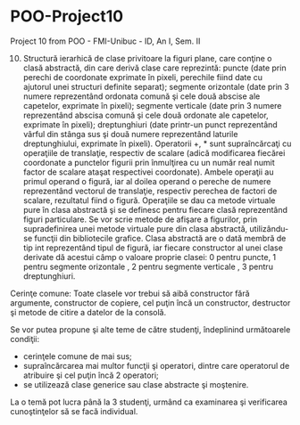 # POO-Project10
Project 10 from POO - FMI-Unibuc - ID, An I, Sem. II

10.	Structură ierarhică de clase privitoare la figuri plane, care conţine  o clasă abstractă, din care derivă clase care reprezintă: puncte (date prin perechi de coordonate exprimate în pixeli, perechile fiind date cu ajutorul  unei structuri definite separat);  segmente orizontale  (date prin 3 numere reprezentând ordonata comună şi cele două abscise ale capetelor, exprimate în pixeli);  segmente verticale  (date prin 3 numere reprezentând abscisa comună şi cele două ordonate ale capetelor, exprimate în pixeli); dreptunghiuri (date printr-un punct reprezentând vârful din stânga sus şi două numere reprezentând laturile dreptunghiului, exprimate în pixeli). Operatorii +, * sunt supraîncărcaţi cu operaţiile de translaţie, respectiv de scalare (adică modificarea fiecărei coordonate a punctelor figurii prin înmulţirea cu un număr real numit factor de scalare ataşat respectivei coordonate). Ambele operaţii au primul operand o figură, iar al doilea operand o pereche de numere reprezentând  vectorul de translaţie, respectiv perechea de factori de scalare, rezultatul fiind o figură. Operaţiile se dau ca metode virtuale pure în clasa abstractă şi se definesc pentru fiecare clasă reprezentând figuri particulare. Se vor scrie metode de afişare a figurilor, prin supradefinirea unei metode virtuale pure din clasa abstractă, utilizându-se funcţii din bibliotecile grafice. Clasa abstractă are o dată membră de tip int reprezentând tipul de figură, iar fiecare constructor al unei clase derivate dă acestui câmp o valoare proprie clasei: 0 pentru puncte, 1 pentru segmente orizontale , 2 pentru segmente verticale , 3 pentru dreptunghiuri.


Cerinţe comune:
Toate clasele vor trebui să aibă constructor fără argumente, constructor de copiere, cel puţin încă un constructor, destructor şi metode de citire a datelor de la consolă.


Se vor putea propune şi alte teme de către studenţi, îndeplinind următoarele condiţii:
-	cerinţele comune de mai sus;
-	supraîncărcarea mai multor funcţii şi operatori, dintre care operatorul de atribuire şi cel puţin încă 2 operatori;
-	se utilizează clase generice sau clase abstracte şi moştenire.


La o temă pot lucra până la 3 studenţi, urmând ca examinarea şi verificarea cunoştinţelor să se facă individual.
